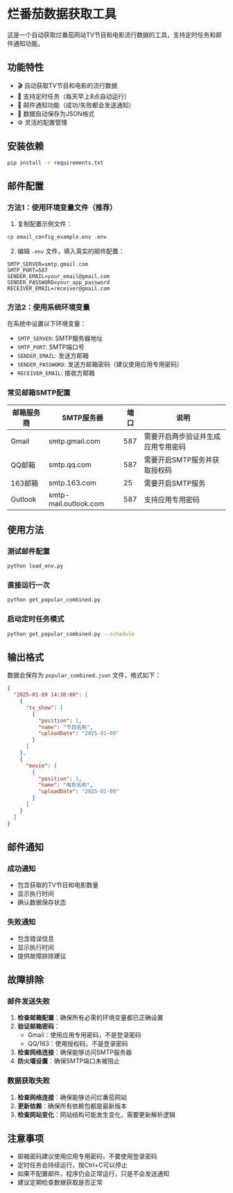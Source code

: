 # 烂番茄数据获取工具

这是一个自动获取烂番茄网站TV节目和电影流行数据的工具，支持定时任务和邮件通知功能。

## 功能特性

- 🎬 自动获取TV节目和电影的流行数据
- 📅 支持定时任务（每天早上8点自动运行）
- 📧 邮件通知功能（成功/失败都会发送通知）
- 💾 数据自动保存为JSON格式
- ⚙️ 灵活的配置管理

## 安装依赖

```bash
pip install -r requirements.txt
```

## 邮件配置

### 方法1：使用环境变量文件（推荐）

1. 复制配置示例文件：
```bash
cp email_config_example.env .env
```

2. 编辑 `.env` 文件，填入真实的邮件配置：
```env
SMTP_SERVER=smtp.gmail.com
SMTP_PORT=587
SENDER_EMAIL=your_email@gmail.com
SENDER_PASSWORD=your_app_password
RECEIVER_EMAIL=receiver@gmail.com
```

### 方法2：使用系统环境变量

在系统中设置以下环境变量：
- `SMTP_SERVER`: SMTP服务器地址
- `SMTP_PORT`: SMTP端口号
- `SENDER_EMAIL`: 发送方邮箱
- `SENDER_PASSWORD`: 发送方邮箱密码（建议使用应用专用密码）
- `RECEIVER_EMAIL`: 接收方邮箱

### 常见邮箱SMTP配置

| 邮箱服务商 | SMTP服务器 | 端口 | 说明 |
|-----------|------------|------|------|
| Gmail | smtp.gmail.com | 587 | 需要开启两步验证并生成应用专用密码 |
| QQ邮箱 | smtp.qq.com | 587 | 需要开启SMTP服务并获取授权码 |
| 163邮箱 | smtp.163.com | 25 | 需要开启SMTP服务 |
| Outlook | smtp-mail.outlook.com | 587 | 支持应用专用密码 |

## 使用方法

### 测试邮件配置

```bash
python load_env.py
```

### 直接运行一次

```bash
python get_popular_combined.py
```

### 启动定时任务模式

```bash
python get_popular_combined.py --schedule
```

## 输出格式

数据会保存为 `popular_combined.json` 文件，格式如下：

```json
{
  "2025-01-09 14:30:00": [
    {
      "tv_show": [
        {
          "position": 1,
          "name": "节目名称",
          "uploadDate": "2025-01-09"
        }
      ]
    },
    {
      "movie": [
        {
          "position": 1,
          "name": "电影名称",
          "uploadDate": "2025-01-09"
        }
      ]
    }
  ]
}
```

## 邮件通知

### 成功通知
- 包含获取的TV节目和电影数量
- 显示执行时间
- 确认数据保存状态

### 失败通知
- 包含错误信息
- 显示执行时间
- 提供故障排除建议

## 故障排除

### 邮件发送失败

1. **检查邮箱配置**：确保所有必需的环境变量都已正确设置
2. **验证邮箱密码**：
   - Gmail：使用应用专用密码，不是登录密码
   - QQ/163：使用授权码，不是登录密码
3. **检查网络连接**：确保能够访问SMTP服务器
4. **防火墙设置**：确保SMTP端口未被阻止

### 数据获取失败

1. **检查网络连接**：确保能够访问烂番茄网站
2. **更新依赖**：确保所有依赖包都是最新版本
3. **检查网站变化**：网站结构可能发生变化，需要更新解析逻辑

## 注意事项

- 邮箱密码建议使用应用专用密码，不要使用登录密码
- 定时任务会持续运行，按Ctrl+C可以停止
- 如果不配置邮件，程序仍会正常运行，只是不会发送通知
- 建议定期检查数据获取是否正常